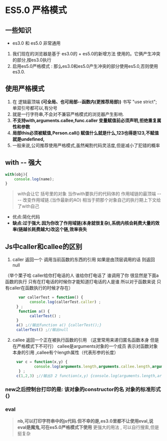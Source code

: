 # ES5.0 严格模式

## 一些知识
- es3.0 和 es5.0 非常通用

1. 我们现在的浏览器是基于 es3.0的 + es5.0的新增方法 使用的。它俩产生冲突的部分,按es3.0执行
2. 启用es5.0严格模式 : 那么es3.0和es5.0产生冲突的部分使用es5.0,否则使用es3.0.

## 使用严格模式

1. 在 逻辑最顶端 **(可全局、也可局部--函数内(更推荐局部))** 书写 "use strict";   单双引号都可以,有分号
2. 就是一行字符串,不会对不兼容严格模式的浏览器产生影响.
3. **不支持with,arguments.callee,func.caller 变量赋值前必须声明,拒绝重复属性和参数**
4. **局部this必须被赋值,Person.call() 赋值什么就是什么,123也得是123,不赋值就是undefined,**
5. 一般来说,公司推荐使用严格模式,虽然阉割代码灵活度,但是减小了犯错的概率

## with -- 强大
```js
with(obj){
    console.log(name);
}
```

> with会让它 括号里的对象 当作with要执行的代码体的 作用域链的最顶端 ---- 改变作用域链.(当作最新的AO)
> 相当于把那个对象自己的执行期上下文给了with自己

- 优点:简化代码
- **缺点:过于强大.因为你改了作用域链(本身就很复杂),系统内核会耗费大量的效率(链越长耗费越大)改这个链,效率丧失**


## Js中caller和callee的区别

1. caller 返回一个 调用当前函数的东西的引用 如果是由顶层调用的话 则返回null

（举个栗子哈 caller给你打电话的人  谁给你打电话了 谁调用了你 很显然是下面a函数的执行 只有在打电话的时候你才能知道打电话的人是谁 所以对于函数来说 只有caller在函数执行的时候才存在）
```js
      var callerTest = function() {
           console.log(callerTest.caller) ;  
     } ;
      function a() {
           callerTest() ;   
     }
     a() ;//输出function a() {callerTest();}
     callerTest() ;//输出null 
```
 

2. callee 返回一个正在被执行函数的引用  （这里常用来递归匿名函数本身 但是在严格模式下不可行）
     callee是arguments对象的一个成员 表示对函数对象本身的引用 ,callee有个length属性（代表形参的长度）
```js
     var c = function(x,y) {
             console.log(arguments.length,arguments.callee.length,arguments.callee)
      } ;
     c(1,2,3) ;//输出3 2 function(x,y) {console.log(arguments.length,arguments.callee.length,arguments.callee)}
```

###  new之后控制台打印的是: 该对象的constructor的名 对象的标准形式{}


### eval
> **nb,可以打印字符串中的js代码.但不幸的是,es3.0里都不让使用eval,说eval是魔鬼,可在es5.0严格模式下使用**
> 更强大的用法 , 可以自行搜索,但是挺复杂
